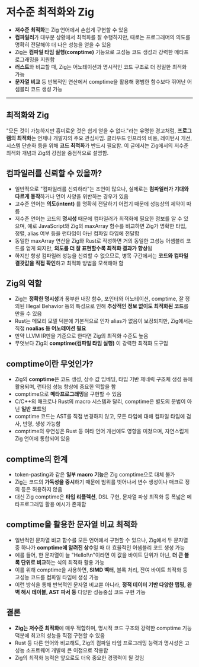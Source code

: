 # 저수준 최적화와 Zig


* **저수준 최적화**는 Zig 언어에서 손쉽게 구현할 수 있음
* **컴파일러**가 대부분 상황에서 최적화를 잘 수행하지만, 때로는 프로그래머의 의도를 명확히 전달해야 더 나은 성능을 얻을 수 있음
* Zig는 **컴파일 타임 실행(comptime)** 기능으로 고성능 코드 생성과 강력한 메타프로그래밍을 지원함
* **러스트**와 비교할 때, Zig는 어노테이션과 명시적인 코드 구조로 더 정밀한 최적화 가능
* **문자열 비교** 등 반복적인 연산에서 comptime을 활용해 평범한 함수보다 뛰어난 어셈블리 코드 생성 가능

---

최적화와 Zig
--------

"모든 것이 가능하지만 흥미로운 것은 쉽게 얻을 수 없다."라는 유명한 경고처럼, **프로그램의 최적화**는 언제나 개발자의 주요 관심사임. 클라우드 인프라의 비용, 레이턴시 개선, 시스템 단순화 등을 위해 **코드 최적화**가 반드시 필요함. 이 글에서는 Zig에서의 저수준 최적화 개념과 Zig의 강점을 중점적으로 설명함.

컴파일러를 신뢰할 수 있을까?
----------------

* 일반적으로 "컴파일러를 신뢰하라"는 조언이 많으나, 실제로는 **컴파일러가 기대와 다르게 동작**하거나 언어 사양을 위반하는 경우가 있음
* 고수준 언어는 **의도(intent)** 를 명확히 전달하기 어렵기 때문에 성능상의 제약이 따름
* 저수준 언어는 코드의 **명시성** 때문에 컴파일러가 최적화에 필요한 정보를 알 수 있으며, 예로 JavaScript와 Zig의 maxArray 함수를 비교하면 Zig가 명확한 타입, 정렬, alias 여부 등을 런타임이 아닌 컴파일 타임에 전달함
* 동일한 maxArray 연산을 Zig와 Rust로 작성하면 거의 동일한 고성능 어셈블리 코드를 얻게 되지만, **의도를 더 잘 표현할수록 최적화 결과가 향상**됨
* 하지만 항상 컴파일러 성능을 신뢰할 수 없으므로, 병목 구간에서는 **코드와 컴파일 결괏값을 직접 확인**하고 최적화 방법을 모색해야 함

Zig의 역할
-------

* Zig는 **정확한 명시성**과 풍부한 내장 함수, 포인터와 어노테이션, comptime, 잘 정의된 Illegal Behavior 등의 특성으로 인해 **추상적인 정보 없이도 최적화된 코드**를 만들 수 있음
* Rust는 메모리 모델 덕분에 기본적으로 인자 alias가 없음이 보장되지만, Zig에서는 직접 **noalias 등 어노테이션 필요**
* 만약 LLVM IR만을 기준으로 한다면 Zig의 최적화 수준도 높음
* 무엇보다 Zig의 **comptime(컴파일 타임 실행)** 이 강력한 최적화 도구임

comptime이란 무엇인가?
----------------

* Zig의 **comptime**은 코드 생성, 상수 값 임베딩, 타입 기반 제네릭 구조체 생성 등에 활용되며, 런타임 성능 향상에 중요한 역할을 함
* comptime으로 **메타프로그래밍**을 구현할 수 있음
* C/C++의 매크로나 Rust의 macro 시스템과 달리, comptime은 별도의 문법이 아닌 **일반 코드**임
* comptime 코드는 AST를 직접 변경하지 않고, 모든 타입에 대해 컴파일 타임에 검사, 반영, 생성 가능함
* comptime의 유연성은 Rust 등 여타 언어 개선에도 영향을 미쳤으며, 자연스럽게 Zig 언어에 통합되어 있음

comptime의 한계
------------

* token-pasting과 같은 **일부 macro 기능**은 Zig comptime으로 대체 불가
* Zig는 코드의 **가독성을 중시**하기 때문에 범위를 벗어나서 변수 생성이나 매크로 정의 등은 허용하지 않음
* 대신 Zig comptime은 **타입 리플렉션**, DSL 구현, 문자열 파싱 최적화 등 폭넓은 메타프로그래밍 활용 예시가 존재함

comptime을 활용한 문자열 비교 최적화
------------------------

* 일반적인 문자열 비교 함수를 모든 언어에서 구현할 수 있으나, Zig에서 두 문자열 중 하나가 **comptime에 알려진 상수**일 때 더 효율적인 어셈블리 코드 생성 가능
* 예를 들어, 한 문자열이 늘 "Hello!\n"이라면 이 값을 바이트 단위가 아닌, **더 큰 블록 단위로 비교**하는 식의 최적화 활용 가능
* 이를 위해 comptime을 사용하면, **SIMD 벡터**, 블록 처리, 잔여 바이트 최적화 등 고성능 코드를 컴파일 타임에 생성 가능
* 이런 방식을 통해 반복적인 문자열 비교뿐 아니라, **정적 데이터 기반 다양한 맵핑, 완벽 해시 테이블, AST 파서 등** 다양한 성능중심 코드 구현 가능

결론
--

* **Zig는 저수준 최적화**에 매우 적합하며, 명시적 코드 구조와 강력한 comptime 기능 덕분에 최고의 성능을 직접 구현할 수 있음
* Rust 등 다른 언어와 비교해도, Zig의 컴파일 타임 프로그래밍 능력과 명시성은 고성능 소프트웨어 개발에 큰 이점으로 작용함
* Zig의 최적화 능력은 앞으로도 더욱 중요한 경쟁력이 될 것임
